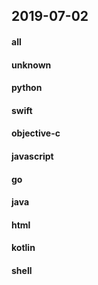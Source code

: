 ## 2019-07-02

#### all

#### unknown

#### python

#### swift

#### objective-c

#### javascript

#### go

#### java

#### html

#### kotlin

#### shell
